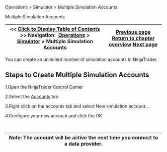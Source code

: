 ﻿
Operations > Simulator > Multiple Simulation Accounts

Multiple Simulation Accounts

| << [Click to Display Table of Contents](multiple_simulation_accounts.md) >> **Navigation:**     [Operations](operations.md) > [Simulator](simulation.md) > Multiple Simulation Accounts | [Previous page](the_sim101_account.md) [Return to chapter overview](simulation.md) [Next page](live_simulation_environment.md) |
| --- | --- |
You can create an unlimited number of simulation accounts in NinjaTrader.
 
## Steps to Create Multiple Simulation Accounts
1.Open the NinjaTrader Control Center

2.Select the [Accounts](accounts_tab.md) tab

3.Right click on the accounts tab and select New simulation account...

4.Configure your new account and click the OK

 

| Note: The account will be active the next time you connect to a data provider. |
| --- |
